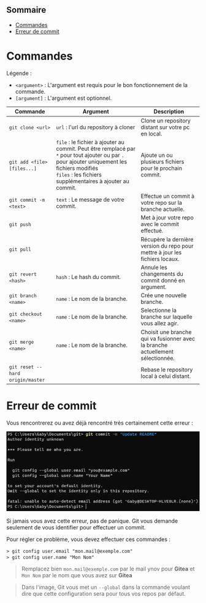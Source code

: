 ## Sommaire
- [Commandes](#commandes)
- [Erreur de commit](#erreur-de-commit)

# Commandes
Légende :
- `<argument>` : L'argument est requis pour le bon fonctionnement de la commande.
- `[argument]` : L'argument est optionnel.

| Commande | Argument | Description |
| -------- | -------- | ----------- |
| `git clone <url>` | `url` : l'url du repository à cloner | Clone un repository distant sur votre pc en local. |
| `git add <file> [files...]` | `file` : le fichier à ajouter au commit. Peut être remplacé par `*` pour tout ajouter ou par `.` pour ajouter uniquement les fichiers modifiés<br />`files` : les fichiers supplémentaires à ajouter au commit. | Ajoute un ou plusieurs fichiers pour le prochain commit. |
| `git commit -m <text>` | `text` : Le message de votre commit. | Effectue un commit à votre repo sur la branche actuelle. |
| `git push` | | Met à jour votre repo avec le commit effectué. |
| `git pull` | | Récupère la dernière version du repo pour mettre à jour les fichiers locaux. |
| `git revert <hash>` | `hash` : Le hash du commit. | Annule les changements du commit donné en argument.|
| `git branch <name>` | `name` : Le nom de la branche. | Crée une nouvelle branche. |
| `git checkout <name>` | `name` : Le nom de la branche. | Selectionne la branche sur laquelle vous allez agir. |
| `git merge <name>` | `name` : Le nom de la branche. | Choisit une branche qui va fusionner avec la branche actuellement sélectionnée. |
| `git reset --hard origin/master` | | Rebase le repository local à celui distant. |

# Erreur de commit

Vous rencontrerez ou avez déjà rencontré très certainement cette erreur :

![](../images/config_error.png)

Si jamais vous avez cette erreur, pas de panique. Git vous demande seulement de vous identifier pour effectuer un commit.

Pour régler ce problème, vous devez effectuer ces commandes :
```shell
> git config user.email "mon.mail@exemple.com"
> git config user.name "Mon Nom"
```
> Remplacez bien `mon.mail@exemple.com` par le mail ynov pour **Gitea** et `Mon Nom` par le nom que vous avez sur **Gitea**

> Dans l'image, Git vous met un `--global` dans la commande voulant dire que cette configuration sera pour tous vos repos par défaut.